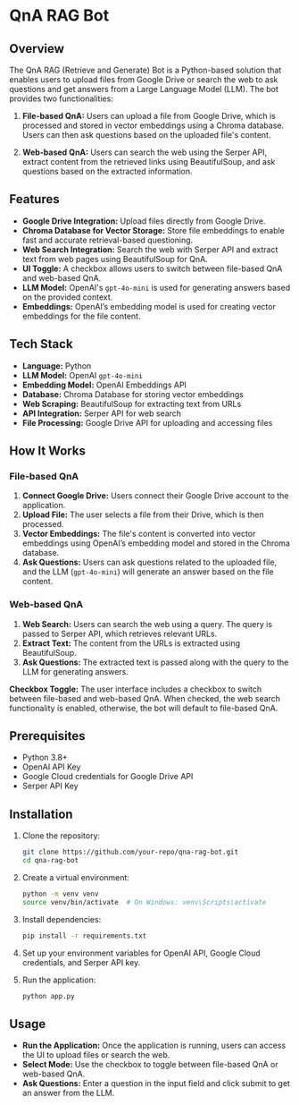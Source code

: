 # QnA RAG Bot

## Overview

The QnA RAG (Retrieve and Generate) Bot is a Python-based solution that enables users to upload files from Google Drive or search the web to ask questions and get answers from a Large Language Model (LLM). The bot provides two functionalities:

1. **File-based QnA:** Users can upload a file from Google Drive, which is processed and stored in vector embeddings using a Chroma database. Users can then ask questions based on the uploaded file's content.
   
2. **Web-based QnA:** Users can search the web using the Serper API, extract content from the retrieved links using BeautifulSoup, and ask questions based on the extracted information.

## Features

- **Google Drive Integration:** Upload files directly from Google Drive.
- **Chroma Database for Vector Storage:** Store file embeddings to enable fast and accurate retrieval-based questioning.
- **Web Search Integration:** Search the web with Serper API and extract text from web pages using BeautifulSoup for QnA.
- **UI Toggle:** A checkbox allows users to switch between file-based QnA and web-based QnA.
- **LLM Model:** OpenAI's `gpt-4o-mini` is used for generating answers based on the provided context.
- **Embeddings:** OpenAI’s embedding model is used for creating vector embeddings for the file content.

## Tech Stack

- **Language:** Python
- **LLM Model:** OpenAI `gpt-4o-mini`
- **Embedding Model:** OpenAI Embeddings API
- **Database:** Chroma Database for storing vector embeddings
- **Web Scraping:** BeautifulSoup for extracting text from URLs
- **API Integration:** Serper API for web search
- **File Processing:** Google Drive API for uploading and accessing files

## How It Works

### File-based QnA

1. **Connect Google Drive:** Users connect their Google Drive account to the application.
2. **Upload File:** The user selects a file from their Drive, which is then processed.
3. **Vector Embeddings:** The file's content is converted into vector embeddings using OpenAI’s embedding model and stored in the Chroma database.
4. **Ask Questions:** Users can ask questions related to the uploaded file, and the LLM (`gpt-4o-mini`) will generate an answer based on the file content.

### Web-based QnA

1. **Web Search:** Users can search the web using a query. The query is passed to Serper API, which retrieves relevant URLs.
2. **Extract Text:** The content from the URLs is extracted using BeautifulSoup.
3. **Ask Questions:** The extracted text is passed along with the query to the LLM for generating answers.

**Checkbox Toggle:** The user interface includes a checkbox to switch between file-based and web-based QnA. When checked, the web search functionality is enabled, otherwise, the bot will default to file-based QnA.

## Prerequisites

- Python 3.8+
- OpenAI API Key
- Google Cloud credentials for Google Drive API
- Serper API Key

## Installation

1. Clone the repository:

   ```bash
   git clone https://github.com/your-repo/qna-rag-bot.git
   cd qna-rag-bot
2. Create a virtual environment:

   ```bash
   python -m venv venv
   source venv/bin/activate  # On Windows: venv\Scripts\activate
3. Install dependencies:

   ```bash
   pip install -r requirements.txt
4. Set up your environment variables for OpenAI API, Google Cloud credentials, and Serper API key.

5. Run the application:
   
   ```bash
   python app.py

## Usage
 - **Run the Application:** Once the application is running, users can access the UI to upload files or search the web.
 - **Select Mode:** Use the checkbox to toggle between file-based QnA or web-based QnA.
 - **Ask Questions:** Enter a question in the input field and click submit to get an answer from the LLM.